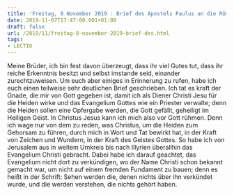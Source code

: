 ```yaml
---
title: 'Freitag, 8 November 2019 : Brief des Apostels Paulus an die Römer 15,14-21.'
date: 2019-11-07T17:47:00.001+01:00
draft: false
url: /2019/11/freitag-8-november-2019-brief-des.html
tags: 
- LECTIO
---
```


Meine Brüder, ich bin fest davon überzeugt, dass ihr viel Gutes tut, dass ihr reiche Erkenntnis besitzt und selbst imstande seid, einander zurechtzuweisen. Um euch aber einiges in Erinnerung zu rufen, habe ich euch einen teilweise sehr deutlichen Brief geschrieben. Ich tat es kraft der Gnade, die mir von Gott gegeben ist, damit ich als Diener Christi Jesu für die Heiden wirke und das Evangelium Gottes wie ein Priester verwalte; denn die Heiden sollen eine Opfergabe werden, die Gott gefällt, geheiligt im Heiligen Geist. In Christus Jesus kann ich mich also vor Gott rühmen. Denn ich wage nur von dem zu reden, was Christus, um die Heiden zum Gehorsam zu führen, durch mich in Wort und Tat bewirkt hat, in der Kraft von Zeichen und Wundern, in der Kraft des Geistes Gottes. So habe ich von Jerusalem aus in weitem Umkreis bis nach Illyrien überallhin das Evangelium Christi gebracht. Dabei habe ich darauf geachtet, das Evangelium nicht dort zu verkündigen, wo der Name Christi schon bekannt gemacht war, um nicht auf einem fremden Fundament zu bauen; denn es heißt in der Schrift: Sehen werden die, denen nichts über ihn verkündet wurde, und die werden verstehen, die nichts gehört haben.
